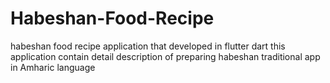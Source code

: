 # Habeshan-Food-Recipe
habeshan food recipe application that developed in flutter dart this application contain detail description of preparing habeshan traditional app in Amharic language
